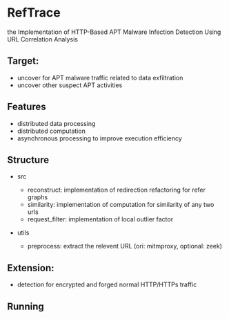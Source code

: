 # RefTrace
the Implementation of HTTP-Based APT Malware Infection Detection Using URL Correlation Analysis

## Target:

- uncover for APT malware traffic related to data exfiltration
- uncover other suspect APT activities 

## Features
- distributed data processing
- distributed computation
- asynchronous processing to improve execution efficiency

## Structure
- src
    - reconstruct: implementation of redirection refactoring for refer graphs
    - similarity: implementation of computation for similarity of any two urls
    - request_filter: implementation of local outlier factor

- utils
    - preprocess: extract the relevent URL (ori: mitmproxy, optional: zeek)

## Extension:

- detection for encrypted and forged normal HTTP/HTTPs traffic

## Running
